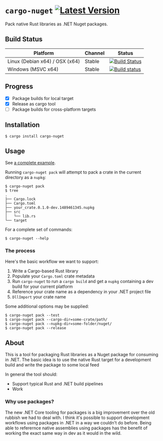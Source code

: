 # `cargo-nuget` [![Latest Version](https://img.shields.io/crates/v/cargo-nuget.svg)](https://crates.io/crates/cargo-nuget)

Pack native Rust libraries as .NET Nuget packages.

## Build Status
Platform                       | Channel | Status
------------------------------ | ------- | -------------
Linux (Debian x64) / OSX (x64) | Stable  | [![Build Status](https://travis-ci.org/KodrAus/cargo-nuget.svg?branch=master)](https://travis-ci.org/KodrAus/cargo-nuget)
Windows (MSVC x64)             | Stable  | [![Build status](https://ci.appveyor.com/api/projects/status/v7mum8fgs5ho3oua?svg=true)](https://ci.appveyor.com/project/KodrAus/nuget-rs)

## Progress

- [x] Package builds for local target
- [x] Release as cargo tool
- [ ] Package builds for cross-platform targets

## Installation

```shell
$ cargo install cargo-nuget
```

## Usage

See [a complete example](https://github.com/KodrAus/cargo-nuget/tree/master/tests).

Running `cargo-nuget pack` will attempt to pack a crate in the current directory as a `nupkg`:

```shell
$ cargo-nuget pack
$ tree
.
├── Cargo.lock
├── Cargo.toml
├── your_crate.0.1.0-dev.1489461345.nupkg
├── src
│   └── lib.rs
└── target
```

For a complete set of commands:

```shell
$ cargo-nuget --help
```

### The process

Here's the basic workflow we want to support:

1. Write a Cargo-based Rust library
1. Populate your `Cargo.toml` crate metadata
1. Run `cargo-nuget` to run a `cargo build` and get a `nupkg` containing a dev build for your current platform
1. Reference your crate name as a dependency in your .NET project file
1. `DllImport` your crate name

Some additional options may be supplied:

```shell
$ cargo-nuget pack --test
$ cargo-nuget pack --cargo-dir=some-crate/path/
$ cargo-nuget pack --nupkg-dir=some-folder/nuget/
$ cargo-nuget pack --release
```

## About

This is a tool for packaging Rust libraries as a Nuget package for consuming in .NET. The basic idea is to use the native Rust target for a development build and write the package to some local feed

In general the tool should:

- Support typical Rust and .NET build pipelines
- Work

### Why use packages?

The new .NET Core tooling for packages is a big improvement over the old rubbish we had to deal with. I think it's possible to support development workflows using packages in .NET in a way we couldn't do before. Being able to referernce native assemblies using packages has the benefit of working the exact same way in dev as it would in the wild.
